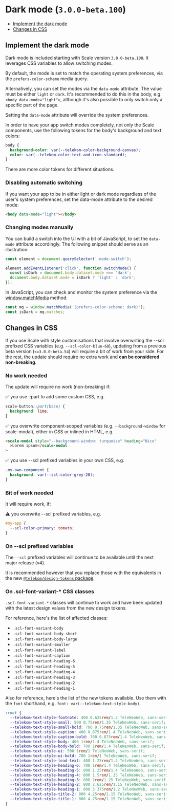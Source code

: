 # Dark mode (`3.0.0-beta.100`)

- [Implement the dark mode](https://github.com/telekom/scale/blob/main/docs/dark-mode-v3-beta-100.md#implement-the-dark-mode)
- [Changes in CSS](https://github.com/telekom/scale/blob/main/docs/dark-mode-v3-beta-100.md#changes-in-css)

## Implement the dark mode

Dark mode is included starting with Scale version `3.0.0-beta.100`. It leverages CSS variables to allow switching modes.

By default, the mode is set to match the operating system preferences, via the `prefers-color-scheme` media query.

Alternatively, you can set the modes via the `data-mode` attribute. The value must be either `light` or `dark`. It's recommended to do this in the body, e.g. `<body data-mode="light">`, although it's also possible to only switch only a specific part of the page.

Setting the `data-mode` attribute will override the system preferences.

In order to have your app switch modes completely, not only the Scale components, use the following tokens for the body's background and text colors:

```css
body {
  background-color: var(--telekom-color-background-canvas);
  color: var(--telekom-color-text-and-icon-standard);
}
```

There are more color tokens for different situations.

### Disabling automatic switching

If you want your app to be in either light or dark mode regardless of the user's system preferences, set the data-mode attribute to the desired mode:

```html
<body data-mode="light"></body>
```

### Changing modes manually

You can build a switch into the UI with a bit of JavaScript, to set the `data-mode` attribute accordingly. The following snippet should serve as an illustration:

```js
const element = document.querySelector('.mode-switch');

element.addEventListener('click', function switchMode() {
  const isDark = document.body.dataset.mode === 'dark';
  document.body.dataset.mode = isDark ? 'light' : 'dark';
});
```

In JavaScript, you can check and monitor the system preference via the [window.matchMedia](https://developer.mozilla.org/en-US/docs/Web/API/Window/matchMedia) method.

```js
const mq = window.matchMedia('(prefers-color-scheme: dark)');
const isDark = mq.matches;
```

## Changes in CSS

If you use Scale with style customisations that involve overwriting the --scl prefixed CSS variables (e.g. `--scl-color-blue-60`), updating from a previous beta version (`<=3.0.0-beta.54`) will require a bit of work from your side. For the rest, the update should require no extra work and **can be considered non-breaking**.

### No work needed

The update will require no work (non-breaking) if:

✅ you use ::part to add some custom CSS, e.g.

```css
scale-button::part(base) {
  background: lime;
}
```

✅ you overwrite component-scoped variables (e.g. `--background-window` for scale-modal), either in CSS or inlined in HTML, e.g.

```html
<scale-modal style="--background-window: turquoise" heading="Nice"
  >Lorem ipsum</scale-modal
>
```

✅ you use --scl prefixed variables in your own CSS, e.g.

```css
.my-own-component {
  background: var(--scl-color-grey-20);
}
```

### Bit of work needed

It will require work, if:

⚠️ you overwrite --scl prefixed variables, e.g.

```css
#my-app {
  --scl-color-primary: tomato;
}
```

### On --scl prefixed variables

The `--scl` prefixed variables will continue to be available until the next major release (v4).

It is recommended however that you replace those with the equivalents in the new [`@telekom/design-tokens` package](https://www.npmjs.com/package/@telekom/design-tokens).

### On .scl-font-variant-* CSS classes

`.scl-font-variant-*` classes will continue to work and have been updated with the latest design values from the new design tokens.

For reference, here's the list of affected classes:

- `.scl-font-variant-body`
- `.scl-font-variant-body-short`
- `.scl-font-variant-body-large`
- `.scl-font-variant-smaller`
- `.scl-font-variant-label`
- `.scl-font-variant-caption`
- `.scl-font-variant-heading-6`
- `.scl-font-variant-heading-5`
- `.scl-font-variant-heading-4`
- `.scl-font-variant-heading-3`
- `.scl-font-variant-heading-2`
- `.scl-font-variant-heading-1`

Also for reference, here's the list of the new tokens available. Use them with the `font` shorthand, e.g. `font: var(--telekom-text-style-body)`.

```css
:root {
  --telekom-text-style-footnote: 400 0.625rem/1.2 TeleNeoWeb, sans-serif;
  --telekom-text-style-small: 500 0.75rem/1.35 TeleNeoWeb, sans-serif;
  --telekom-text-style-small-bold: 700 0.75rem/1.35 TeleNeoWeb, sans-serif;
  --telekom-text-style-caption: 400 0.875rem/1.4 TeleNeoWeb, sans-serif;
  --telekom-text-style-caption-bold: 700 0.875rem/1.4 TeleNeoWeb, sans-serif;
  --telekom-text-style-body: 400 1rem/1.4 TeleNeoWeb, sans-serif;
  --telekom-text-style-body-bold: 700 1rem/1.4 TeleNeoWeb, sans-serif;
  --telekom-text-style-ui: 500 1rem/1 TeleNeoWeb, sans-serif;
  --telekom-text-style-ui-bold: 700 1rem/1 TeleNeoWeb, sans-serif;
  --telekom-text-style-lead-text: 400 1.25rem/1.4 TeleNeoWeb, sans-serif;
  --telekom-text-style-heading-6: 700 1rem/1.4 TeleNeoWeb, sans-serif;
  --telekom-text-style-heading-5: 800 1.25rem/1.4 TeleNeoWeb, sans-serif;
  --telekom-text-style-heading-4: 800 1.5rem/1.35 TeleNeoWeb, sans-serif;
  --telekom-text-style-heading-3: 800 2rem/1.25 TeleNeoWeb, sans-serif;
  --telekom-text-style-heading-2: 800 2.625rem/1.15 TeleNeoWeb, sans-serif;
  --telekom-text-style-heading-1: 800 3.375rem/1.2 TeleNeoWeb, sans-serif;
  --telekom-text-style-title-2: 800 4.25rem/1.15 TeleNeoWeb, sans-serif;
  --telekom-text-style-title-1: 800 4.75rem/1.15 TeleNeoWeb, sans-serif;
}
```
